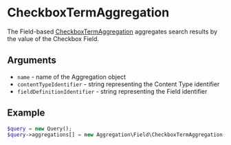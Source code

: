 # CheckboxTermAggregation

The Field-based [CheckboxTermAggregation](https://github.com/ezsystems/ezplatform-kernel/blob/master/eZ/Publish/API/Repository/Values/Content/Query/Aggregation/Field/CheckboxTermAggregation.php) aggregates search results by the value of the Checkbox Field.

## Arguments

- `name` - name of the Aggregation object
- `contentTypeIdentifier` - string representing the Content Type identifier
- `fieldDefinitionIdentifier` - string representing the Field identifier

## Example

``` php
$query = new Query();
$query->aggregations[] = new Aggregation\Field\CheckboxTermAggregation('checkbox', 'article', 'enable_comments');
```
